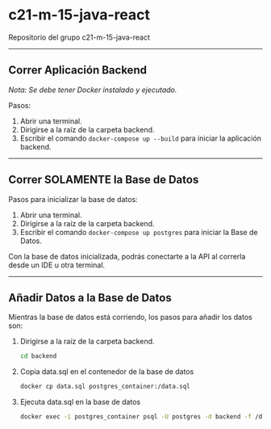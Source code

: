 # c21-m-15-java-react
Repositorio del grupo c21-m-15-java-react

---

## Correr Aplicación Backend

*Nota: Se debe tener Docker instalado y ejecutado.*

Pasos:
1. Abrir una terminal.
2. Dirigirse a la raíz de la carpeta backend.
3. Escribir el comando ``docker-compose up --build`` para iniciar la aplicación backend.

---

## Correr **SOLAMENTE** la Base de Datos

Pasos para inicializar la base de datos:
1. Abrir una terminal. 
2. Dirigirse a la raíz de la carpeta backend.
3. Escribir el comando ``docker-compose up postgres`` para iniciar la Base de Datos.

Con la base de datos inicializada, podrás conectarte a la API al correrla desde un IDE u otra terminal.

---

## Añadir Datos a la Base de Datos

Mientras la base de datos está corriendo, los pasos para añadir los datos son: 

1. Dirigirse a la raíz de la carpeta backend.
    ```sh
    cd backend
2. Copia data.sql en el contenedor de la base de datos
    ```sh
    docker cp data.sql postgres_container:/data.sql
2. Ejecuta data.sql en la base de datos
    ```sh
    docker exec -i postgres_container psql -U postgres -d backend -f /data.sql